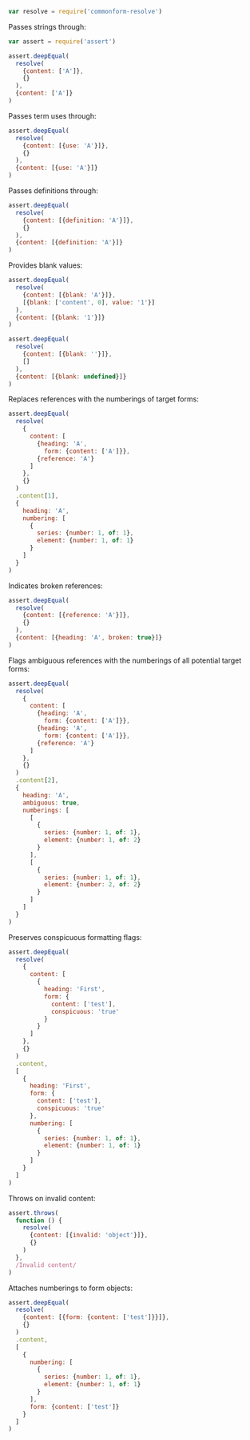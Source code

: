 ```javascript
var resolve = require('commonform-resolve')
```

Passes strings through:

```javascript
var assert = require('assert')

assert.deepEqual(
  resolve(
    {content: ['A']},
    {}
  ),
  {content: ['A']}
)
```

Passes term uses through:

```javascript
assert.deepEqual(
  resolve(
    {content: [{use: 'A'}]},
    {}
  ),
  {content: [{use: 'A'}]}
)
```

Passes definitions through:

```javascript
assert.deepEqual(
  resolve(
    {content: [{definition: 'A'}]},
    {}
  ),
  {content: [{definition: 'A'}]}
)
```

Provides blank values:

```javascript
assert.deepEqual(
  resolve(
    {content: [{blank: 'A'}]},
    [{blank: ['content', 0], value: '1'}]
  ),
  {content: [{blank: '1'}]}
)

assert.deepEqual(
  resolve(
    {content: [{blank: ''}]},
    []
  ),
  {content: [{blank: undefined}]}
)
```

Replaces references with the numberings of target forms:

```javascript
assert.deepEqual(
  resolve(
    {
      content: [
        {heading: 'A',
          form: {content: ['A']}},
        {reference: 'A'}
      ]
    },
    {}
  )
  .content[1],
  {
    heading: 'A',
    numbering: [
      {
        series: {number: 1, of: 1},
        element: {number: 1, of: 1}
      }
    ]
  }
)
```

Indicates broken references:

```javascript
assert.deepEqual(
  resolve(
    {content: [{reference: 'A'}]},
    {}
  ),
  {content: [{heading: 'A', broken: true}]}
)
```

Flags ambiguous references with the numberings of all potential target forms:

```javascript
assert.deepEqual(
  resolve(
    {
      content: [
        {heading: 'A',
          form: {content: ['A']}},
        {heading: 'A',
          form: {content: ['A']}},
        {reference: 'A'}
      ]
    },
    {}
  )
  .content[2],
  {
    heading: 'A',
    ambiguous: true,
    numberings: [
      [
        {
          series: {number: 1, of: 1},
          element: {number: 1, of: 2}
        }
      ],
      [
        {
          series: {number: 1, of: 1},
          element: {number: 2, of: 2}
        }
      ]
    ]
  }
)
```

Preserves conspicuous formatting flags:

```javascript
assert.deepEqual(
  resolve(
    {
      content: [
        {
          heading: 'First',
          form: {
            content: ['test'],
            conspicuous: 'true'
          }
        }
      ]
    },
    {}
  )
  .content,
  [
    {
      heading: 'First',
      form: {
        content: ['test'],
        conspicuous: 'true'
      },
      numbering: [
        {
          series: {number: 1, of: 1},
          element: {number: 1, of: 1}
        }
      ]
    }
  ]
)
```

Throws on invalid content:

```javascript
assert.throws(
  function () {
    resolve(
      {content: [{invalid: 'object'}]},
      {}
    )
  },
  /Invalid content/
)
```

Attaches numberings to form objects:

```javascript
assert.deepEqual(
  resolve(
    {content: [{form: {content: ['test']}}]},
    {}
  )
  .content,
  [
    {
      numbering: [
        {
          series: {number: 1, of: 1},
          element: {number: 1, of: 1}
        }
      ],
      form: {content: ['test']}
    }
  ]
)
```
